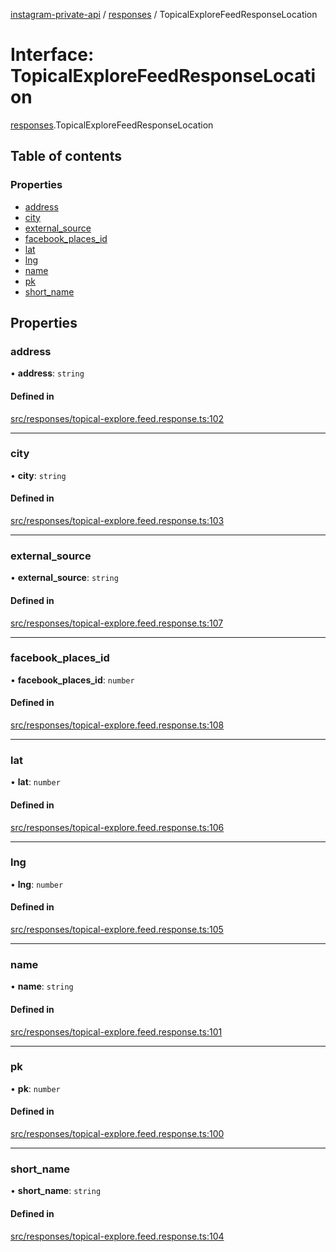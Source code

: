 [instagram-private-api](../../README.md) / [responses](../../modules/responses.md) / TopicalExploreFeedResponseLocation

# Interface: TopicalExploreFeedResponseLocation

[responses](../../modules/responses.md).TopicalExploreFeedResponseLocation

## Table of contents

### Properties

- [address](TopicalExploreFeedResponseLocation.md#address)
- [city](TopicalExploreFeedResponseLocation.md#city)
- [external\_source](TopicalExploreFeedResponseLocation.md#external_source)
- [facebook\_places\_id](TopicalExploreFeedResponseLocation.md#facebook_places_id)
- [lat](TopicalExploreFeedResponseLocation.md#lat)
- [lng](TopicalExploreFeedResponseLocation.md#lng)
- [name](TopicalExploreFeedResponseLocation.md#name)
- [pk](TopicalExploreFeedResponseLocation.md#pk)
- [short\_name](TopicalExploreFeedResponseLocation.md#short_name)

## Properties

### address

• **address**: `string`

#### Defined in

[src/responses/topical-explore.feed.response.ts:102](https://github.com/Nerixyz/instagram-private-api/blob/b3351b9/src/responses/topical-explore.feed.response.ts#L102)

___

### city

• **city**: `string`

#### Defined in

[src/responses/topical-explore.feed.response.ts:103](https://github.com/Nerixyz/instagram-private-api/blob/b3351b9/src/responses/topical-explore.feed.response.ts#L103)

___

### external\_source

• **external\_source**: `string`

#### Defined in

[src/responses/topical-explore.feed.response.ts:107](https://github.com/Nerixyz/instagram-private-api/blob/b3351b9/src/responses/topical-explore.feed.response.ts#L107)

___

### facebook\_places\_id

• **facebook\_places\_id**: `number`

#### Defined in

[src/responses/topical-explore.feed.response.ts:108](https://github.com/Nerixyz/instagram-private-api/blob/b3351b9/src/responses/topical-explore.feed.response.ts#L108)

___

### lat

• **lat**: `number`

#### Defined in

[src/responses/topical-explore.feed.response.ts:106](https://github.com/Nerixyz/instagram-private-api/blob/b3351b9/src/responses/topical-explore.feed.response.ts#L106)

___

### lng

• **lng**: `number`

#### Defined in

[src/responses/topical-explore.feed.response.ts:105](https://github.com/Nerixyz/instagram-private-api/blob/b3351b9/src/responses/topical-explore.feed.response.ts#L105)

___

### name

• **name**: `string`

#### Defined in

[src/responses/topical-explore.feed.response.ts:101](https://github.com/Nerixyz/instagram-private-api/blob/b3351b9/src/responses/topical-explore.feed.response.ts#L101)

___

### pk

• **pk**: `number`

#### Defined in

[src/responses/topical-explore.feed.response.ts:100](https://github.com/Nerixyz/instagram-private-api/blob/b3351b9/src/responses/topical-explore.feed.response.ts#L100)

___

### short\_name

• **short\_name**: `string`

#### Defined in

[src/responses/topical-explore.feed.response.ts:104](https://github.com/Nerixyz/instagram-private-api/blob/b3351b9/src/responses/topical-explore.feed.response.ts#L104)

